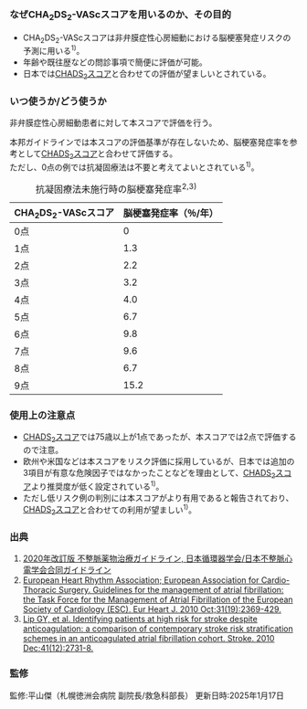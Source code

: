### なぜCHA<sub>2</sub>DS<sub>2</sub>-VAScスコアを用いるのか、その目的
* CHA<sub>2</sub>DS<sub>2</sub>-VAScスコアは非弁膜症性心房細動における脳梗塞発症リスクの予測に用いる<sup>1)</sup>。
* 年齢や既往歴などの問診事項で簡便に評価が可能。
* 日本では[CHADS<sub>2</sub>スコア](clinicalpocket://calculator/24)と合わせての評価が望ましいとされている。

### いつ使うか/どう使うか
非弁膜症性心房細動患者に対して本スコアで評価を行う。

本邦ガイドラインでは本スコアの評価基準が存在しないため、脳梗塞発症率を参考として[CHADS<sub>2</sub>スコア](clinicalpocket://calculator/24)と合わせて評価する。  
ただし、0点の例では抗凝固療法は不要と考えてよいとされている<sup>1)</sup>。

<table>
  <caption>
    抗凝固療法未施行時の脳梗塞発症率<sup>2,3)</sup>
  </caption>
  <thead>
    <tr>
      <th>CHA<sub>2</sub>DS<sub>2</sub>-VAScスコア</th>
      <th>脳梗塞発症率（％/年）</th>
    </tr>
  </thead>
  <tbody>
    <tr>
      <td>0点</td>
      <td>0</td>
    </tr>
    <tr>
      <td>1点</td>
      <td>1.3</td>
    </tr>
    <tr>
      <td>2点</td>
      <td>2.2</td>
    </tr>
    <tr>
      <td>3点</td>
      <td>3.2</td>
    </tr>
    <tr>
      <td>4点</td>
      <td>4.0</td>
    </tr>
    <tr>
      <td>5点</td>
      <td>6.7</td>
    </tr>
    <tr>
      <td>6点</td>
      <td>9.8</td>
    </tr>
    <tr>
      <td>7点</td>
      <td>9.6</td>
    </tr>
    <tr>
      <td>8点</td>
      <td>6.7</td>
    </tr>
    <tr>
      <td>9点</td>
      <td>15.2</td>
    </tr>
  </tbody>
</table>

### 使用上の注意点
* [CHADS<sub>2</sub>スコア](clinicalpocket://calculator/24)では75歳以上が1点であったが、本スコアでは2点で評価するので注意。
* 欧州や米国などは本スコアをリスク評価に採用しているが、日本では追加の3項目が有意な危険因子ではなかったことなどを理由として、[CHADS<sub>2</sub>スコア](clinicalpocket://calculator/24)より推奨度が低く設定されている<sup>1)</sup>。
* ただし低リスク例の判別には本スコアがより有用であると報告されており、[CHADS<sub>2</sub>スコア](clinicalpocket://calculator/24)と合わせての利用が望ましい<sup>1)</sup>。

### 出典
1. [2020年改訂版 不整脈薬物治療ガイドライン, 日本循環器学会/日本不整脈心電学会合同ガイドライン](https://www.j-circ.or.jp/cms/wp-content/uploads/2020/01/JCS2020_Ono.pdf)  
2. [European Heart Rhythm Association; European Association for Cardio-Thoracic Surgery. Guidelines for the management of atrial fibrillation: the Task Force for the Management of Atrial Fibrillation of the European Society of Cardiology (ESC). Eur Heart J. 2010 Oct;31(19):2369-429.](https://pubmed.ncbi.nlm.nih.gov/20802247/)  
3. [Lip GY, et al. Identifying patients at high risk for stroke despite anticoagulation: a comparison of contemporary stroke risk stratification schemes in an anticoagulated atrial fibrillation cohort. Stroke. 2010 Dec;41(12):2731-8.](https://pubmed.ncbi.nlm.nih.gov/20966417/)

### 監修
監修:平山傑（札幌徳洲会病院 副院長/救急科部長）
更新日時:2025年1月17日